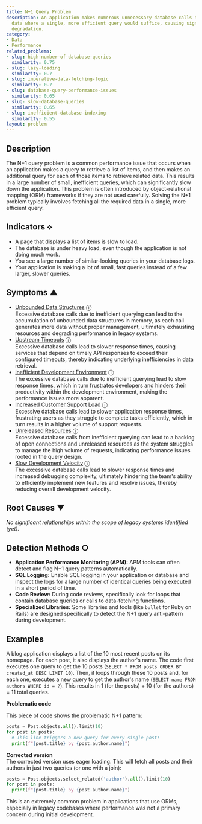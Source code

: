 ```yaml
---
title: N+1 Query Problem
description: An application makes numerous unnecessary database calls to fetch related
  data where a single, more efficient query would suffice, causing significant performance
  degradation.
category:
- Data
- Performance
related_problems:
- slug: high-number-of-database-queries
  similarity: 0.75
- slug: lazy-loading
  similarity: 0.7
- slug: imperative-data-fetching-logic
  similarity: 0.7
- slug: database-query-performance-issues
  similarity: 0.65
- slug: slow-database-queries
  similarity: 0.65
- slug: inefficient-database-indexing
  similarity: 0.55
layout: problem
---
```


## Description
The N+1 query problem is a common performance issue that occurs when an application makes a query to retrieve a list of items, and then makes an additional query for each of those items to retrieve related data. This results in a large number of small, inefficient queries, which can significantly slow down the application. This problem is often introduced by object-relational mapping (ORM) frameworks if they are not used carefully. Solving the N+1 problem typically involves fetching all the required data in a single, more efficient query.


## Indicators ⟡
- A page that displays a list of items is slow to load.
- The database is under heavy load, even though the application is not doing much work.
- You see a large number of similar-looking queries in your database logs.
- Your application is making a lot of small, fast queries instead of a few larger, slower queries.


## Symptoms ▲

- [Unbounded Data Structures](unbounded-data-structures.md) <span class="info-tooltip" title="Confidence: 0.390, Strength: 0.654">ⓘ</span>
<br/>  Excessive database calls due to inefficient querying can lead to the accumulation of unbounded data structures in memory, as each call generates more data without proper management, ultimately exhausting resources and degrading performance in legacy systems.
- [Upstream Timeouts](upstream-timeouts.md) <span class="info-tooltip" title="Confidence: 0.382, Strength: 0.582">ⓘ</span>
<br/>  Excessive database calls lead to slower response times, causing services that depend on timely API responses to exceed their configured timeouts, thereby indicating underlying inefficiencies in data retrieval.
- [Inefficient Development Environment](inefficient-development-environment.md) <span class="info-tooltip" title="Confidence: 0.382, Strength: 0.656">ⓘ</span>
<br/>  The excessive database calls due to inefficient querying lead to slow response times, which in turn frustrates developers and hinders their productivity within the development environment, making the performance issues more apparent.
- [Increased Customer Support Load](increased-customer-support-load.md) <span class="info-tooltip" title="Confidence: 0.354, Strength: 0.619">ⓘ</span>
<br/>  Excessive database calls lead to slower application response times, frustrating users as they struggle to complete tasks efficiently, which in turn results in a higher volume of support requests.
- [Unreleased Resources](unreleased-resources.md) <span class="info-tooltip" title="Confidence: 0.319, Strength: 0.609">ⓘ</span>
<br/>  Excessive database calls from inefficient querying can lead to a backlog of open connections and unreleased resources as the system struggles to manage the high volume of requests, indicating performance issues rooted in the query design.
- [Slow Development Velocity](slow-development-velocity.md) <span class="info-tooltip" title="Confidence: 0.317, Strength: 0.638">ⓘ</span>
<br/>  The excessive database calls lead to slower response times and increased debugging complexity, ultimately hindering the team's ability to efficiently implement new features and resolve issues, thereby reducing overall development velocity.

## Root Causes ▼

*No significant relationships within the scope of legacy systems identified (yet).*

## Detection Methods ○

- **Application Performance Monitoring (APM):** APM tools can often detect and flag N+1 query patterns automatically.
- **SQL Logging:** Enable SQL logging in your application or database and inspect the logs for a large number of identical queries being executed in a short period of time.
- **Code Review:** During code reviews, specifically look for loops that contain database queries or calls to data-fetching functions.
- **Specialized Libraries:** Some libraries and tools (like `bullet` for Ruby on Rails) are designed specifically to detect the N+1 query anti-pattern during development.


## Examples
A blog application displays a list of the 10 most recent posts on its homepage. For each post, it also displays the author's name. The code first executes one query to get the 10 posts (`SELECT * FROM posts ORDER BY created_at DESC LIMIT 10`). Then, it loops through these 10 posts and, for each one, executes a new query to get the author's name (`SELECT name FROM authors WHERE id = ?`). This results in 1 (for the posts) + 10 (for the authors) = 11 total queries.

**Problematic code**  

This piece of code shows the problematic N+1 pattern:

```python
posts = Post.objects.all().limit(10)
for post in posts:
  # This line triggers a new query for every single post!
  print(f"{post.title} by {post.author.name}")
```

**Corrected version**  
The corrected version uses eager loading. This will fetch all posts and their authors in just two queries (or one with a join):

```python
posts = Post.objects.select_related('author').all().limit(10)
for post in posts:
  print(f"{post.title} by {post.author.name}")
```

This is an extremely common problem in applications that use ORMs, especially in legacy codebases where performance was not a primary concern during initial development.
